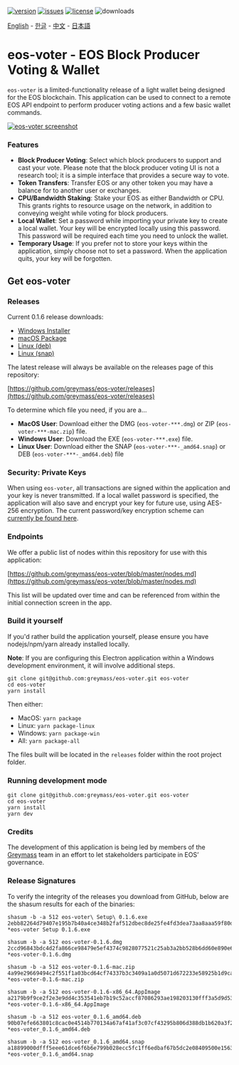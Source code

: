 [![version](https://img.shields.io/github/release/greymass/eos-voter/all.svg)](https://github.com/greymass/eos-voter/releases)
[![issues](https://img.shields.io/github/issues/greymass/eos-voter.svg)](https://github.com/greymass/eos-voter/issues)
[![license](https://img.shields.io/badge/license-MIT-blue.svg)](https://raw.githubusercontent.com/greymass/eos-voter/master/LICENSE)
![downloads](https://img.shields.io/github/downloads/greymass/eos-voter/total.svg)

[English](https://github.com/greymass/eos-voter/blob/master/README.md) - [한글](https://github.com/greymass/eos-voter/blob/master/README.kr.md) - [中文](https://github.com/greymass/eos-voter/blob/master/README.zh.md) - [日本語](https://github.com/greymass/eos-voter/blob/master/README.ja.md)

# eos-voter - EOS Block Producer Voting & Wallet

`eos-voter` is a limited-functionality release of a light wallet being designed for the EOS blockchain. This application can be used to connect to a remote EOS API endpoint to perform producer voting actions and a few basic wallet commands.

[![eos-voter screenshot](https://raw.githubusercontent.com/greymass/eos-voter/master/eos-voter.png)](https://raw.githubusercontent.com/greymass/eos-voter/master/eos-voter.png)

### Features

- **Block Producer Voting**: Select which block producers to support and cast your vote. Please note that the block producer voting UI is not a research tool; it is a simple interface that provides a secure way to vote.
- **Token Transfers**: Transfer EOS or any other token you may have a balance for to another user or exchanges.
- **CPU/Bandwidth Staking**: Stake your EOS as either Bandwidth or CPU. This grants rights to resource usage on the network, in addition to conveying weight while voting for block producers.
- **Local Wallet**: Set a password while importing your private key to create a local wallet. Your key will be encrypted locally using this password. This password will be required each time you need to unlock the wallet.
- **Temporary Usage**: If you prefer not to store your keys within the application, simply choose not to set a password. When the application quits, your key will be forgotten.

## Get eos-voter

### Releases

Current 0.1.6 release downloads:

- [Windows Installer](https://github.com/greymass/eos-voter/releases/download/v0.1.6/eos-voter-setup-0.1.6.exe)
- [macOS Package](https://github.com/greymass/eos-voter/releases/download/v0.1.6/eos-voter-0.1.6.dmg)
- [Linux (deb)](https://github.com/greymass/eos-voter/releases/download/v0.1.6/eos-voter_0.1.6_amd64.deb)
- [Linux (snap)](https://github.com/greymass/eos-voter/releases/download/v0.1.6/eos-voter_0.1.6_amd64.snap)

The latest release will always be available on the releases page of this repository:

[https://github.com/greymass/eos-voter/releases](https://github.com/greymass/eos-voter/releases)

To determine which file you need, if you are a...

- **MacOS User**: Download either the DMG (`eos-voter-***.dmg`) or ZIP (`eos-voter-***-mac.zip`) file.
- **Windows User**: Download the EXE (`eos-voter-***.exe`) file.
- **Linux User**: Download either the SNAP (`eos-voter-***-_amd64.snap`) or DEB (`eos-voter-***-_amd64.deb`) file

### Security: Private Keys

When using `eos-voter`, all transactions are signed within the application and your key is never transmitted. If a local wallet password is specified, the application will also save and encrypt your key for future use, using AES-256 encryption. The current password/key encryption scheme can [currently be found here](https://github.com/aaroncox/eos-voter/blob/master/app/shared/actions/wallet.js#L71-L86).

### Endpoints

We offer a public list of nodes within this repository for use with this application:

[https://github.com/greymass/eos-voter/blob/master/nodes.md](https://github.com/greymass/eos-voter/blob/master/nodes.md)

This list will be updated over time and can be referenced from within the initial connection screen in the app.

### Build it yourself

If you'd rather build the application yourself, please ensure you have nodejs/npm/yarn already installed locally.

**Note**: If you are configuring this Electron application within a Windows development environment, it will involve additional steps.

```
git clone git@github.com:greymass/eos-voter.git eos-voter
cd eos-voter
yarn install
```

Then either:

- MacOS: `yarn package`
- Linux: `yarn package-linux`
- Windows: `yarn package-win`
- All: `yarn package-all`

The files built will be located in the `releases` folder within the root project folder.

### Running development mode

```
git clone git@github.com:greymass/eos-voter.git eos-voter
cd eos-voter
yarn install
yarn dev
```

### Credits

The development of this application is being led by members of the [Greymass](https://greymass.com) team in an effort to let stakeholders participate in EOS’ governance.

### Release Signatures

To verify the integrity of the releases you download from GitHub, below are the shasum results for each of the binaries:

```
shasum -b -a 512 eos-voter\ Setup\ 0.1.6.exe
2ebb82264d79407e195b7b40a4ce348b2faf512dbec8de25fe4fd3dea73aa8aaa59f80d89befec0a3a8e1abe412465a9f16dfc5655422ac760a64bca3dfdf452 *eos-voter Setup 0.1.6.exe

shasum -b -a 512 eos-voter-0.1.6.dmg
2ccd96843bdc4d2fa866ce98479e5ef4374c9828077521c25ab3a2bb528b6dd60e890e6787440c5479e57f22aa192fcf9e443997dd519eb442226aded240611e *eos-voter-0.1.6.dmg

shasum -b -a 512 eos-voter-0.1.6-mac.zip
4a99e29669494c2f551f1a03bcd64cf74337b3c3409a1a0d5071d672233e58925b1d9cafc05165d13b1f4f7b942523bf16237aee291663a2e023dbd7ea153045 *eos-voter-0.1.6-mac.zip

shasum -b -a 512 eos-voter-0.1.6-x86_64.AppImage
a2179b9f9ce2f2e3e9dd4c353541eb7b19c52accf87086293ae198203130fff3a5d9d534cf30536ec631562a21a39fe7bd2021599f29402184608d49e4fc1be2 *eos-voter-0.1.6-x86_64.AppImage

shasum -b -a 512 eos-voter_0.1.6_amd64.deb
90b07efe663801c8cac0e4514b770134a67af41af3c07cf43295b806d388db1b620a3f2058e8b995f95cfa76f0eff539c8d3cdef964cfd0456e72fcc3c515473 *eos-voter_0.1.6_amd64.deb

shasum -b -a 512 eos-voter_0.1.6_amd64.snap
a18899000dfff5eee61dce6f6b6e799b028ecc5fc1ff6edbaf67b5dc2e08409500e1563df0aa5743d42adebfc69de59dae569802c80294424c2208bfe8d34c0f *eos-voter_0.1.6_amd64.snap
```
